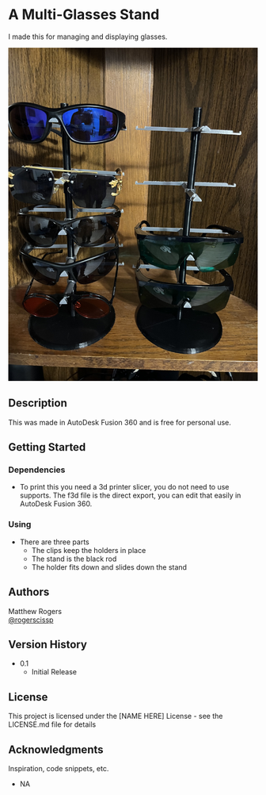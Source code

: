 # A Multi-Glasses Stand 

I made this for managing and displaying glasses.

![](stand.jpg)

## Description

This was made in AutoDesk Fusion 360 and is free for personal use.

## Getting Started

### Dependencies

* To print this you need a 3d printer slicer, you do not need to use supports.  The f3d file is the direct export, you can edit that easily in AutoDesk Fusion 360.
  

### Using

* There are three parts
  * The clips keep the holders in place
  * The stand is the black rod
  * The holder fits down and slides down the stand


## Authors


Matthew Rogers  
[@rogerscissp](https://twitter.com/rogerscissp)

## Version History


* 0.1
    * Initial Release

## License

This project is licensed under the [NAME HERE] License - see the LICENSE.md file for details

## Acknowledgments

Inspiration, code snippets, etc.
* NA

